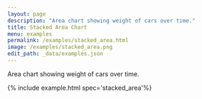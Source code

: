 ```yaml
---
layout: page
description: "Area chart showing weight of cars over time."
title: Stacked Area Chart
menu: examples
permalink: /examples/stacked_area.html
image: /examples/stacked_area.png
edit_path: _data/examples.json
---
```


Area chart showing weight of cars over time.

{% include example.html spec='stacked_area'%}

